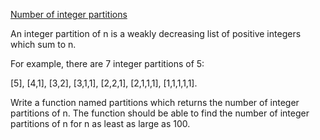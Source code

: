 [Number of integer partitions](https://www.codewars.com/kata/546d5028ddbcbd4b8d001254)

An integer partition of n is a weakly decreasing list of positive integers which sum to n.

For example, there are 7 integer partitions of 5:

[5], [4,1], [3,2], [3,1,1], [2,2,1], [2,1,1,1], [1,1,1,1,1].

Write a function named partitions which returns the number of integer partitions of n. The function should be able to find the number of integer partitions of n for n as least as large as 100.